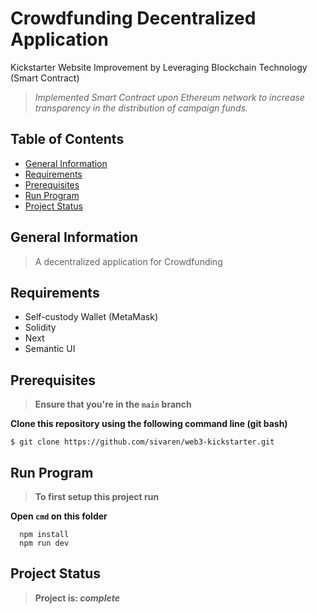 # Crowdfunding Decentralized Application 
Kickstarter Website Improvement by Leveraging Blockchain Technology (Smart Contract) 

> _Implemented Smart Contract upon Ethereum network to increase transparency in the distribution of campaign funds._

## Table of Contents
* [General Information](#general-information)
* [Requirements](#requirements)
* [Prerequisites](#prerequisites)
* [Run Program](#run-program)
* [Project Status](#project-status)

## General Information 
> A decentralized application for Crowdfunding

## Requirements 
* Self-custody Wallet (MetaMask)
* Solidity
* Next
* Semantic UI

## Prerequisites
> **Ensure that you're in the `main` branch** </br>

**Clone this repository using the following command line (git bash)**
```
$ git clone https://github.com/sivaren/web3-kickstarter.git 
```

## Run Program
> **To first setup this project run** </br>

**Open `cmd` on this folder**
```
  npm install 
  npm run dev
```

## Project Status
> **Project is: _complete_**
